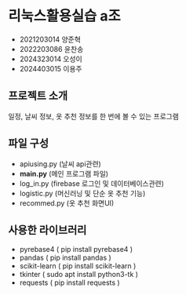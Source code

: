 # 리눅스활용실습 a조

* 2021203014 양준혁
* 2022203086 윤찬송
* 2024323014 오성이
* 2024403015 이용주



## 프로젝트 소개


일정, 날씨 정보, 옷 추천 정보를 한 번에 볼 수 있는 프로그램


## 파일 구성


* apiusing.py (날씨 api관련)
* **main.py** (메인 프로그램 파일)
* log_in.py (firebase 로그인 및 데이터베이스관련)
* logistic.py (머신러닝 및 단순 옷 추천 기능)
* recommed.py (옷 추천 화면UI)


## 사용한 라이브러리


* pyrebase4 ( pip install pyrebase4 )
* pandas ( pip install pandas )
* scikit-learn ( pip install scikit-learn )
* tkinter ( sudo apt install python3-tk )
* requests ( pip install requests )
